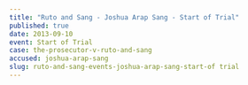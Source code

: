 ```yaml
---
title: "Ruto and Sang - Joshua Arap Sang - Start of Trial"
published: true
date: 2013-09-10
event: Start of Trial
case: the-prosecutor-v-ruto-and-sang
accused: joshua-arap-sang
slug: ruto-and-sang-events-joshua-arap-sang-start-of trial
---
```

